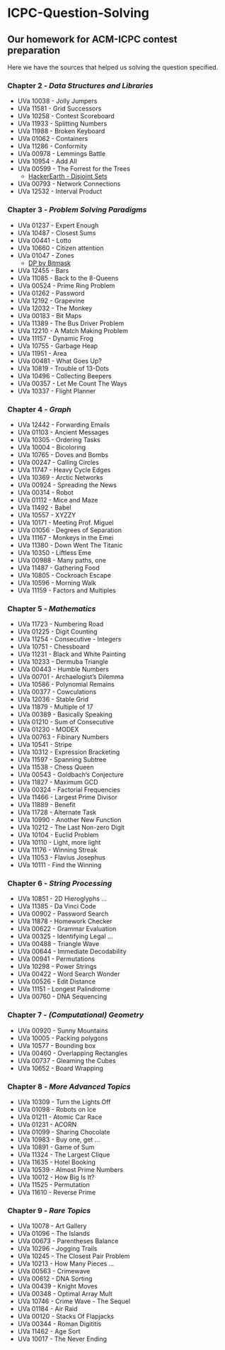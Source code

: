 # ICPC-Question-Solving
Our homework for ACM-ICPC contest preparation
---
Here we have the sources that helped us solving the question specified.

### Chapter 2 - _Data Structures and Libraries_

- UVa 10038 - Jolly Jumpers
- UVa 11581 - Grid Successors 
- UVa 10258 - Contest Scoreboard 
- UVa 11933 - Splitting Numbers 
- UVa 11988 - Broken Keyboard
- UVa 01062 - Containers
- UVa 11286 - Conformity 
- UVa 00978 - Lemmings Battle
- UVa 10954 - Add All
- UVa 00599 - The Forrest for the Trees
  - [HackerEarth - Disjoint Sets](https://www.hackerearth.com/practice/notes/disjoint-set-union-union-find/)
- UVa 00793 - Network Connections
- UVa 12532 - Interval Product

### Chapter 3 - _Problem Solving Paradigms_

- UVa 01237 - Expert Enough
- UVa 10487 - Closest Sums  
- UVa 00441 - Lotto 
- UVa 10660 - Citizen attention 
- UVa 01047 - Zones
  - [DP by Bitmask](http://www.geeksforgeeks.org/bitmasking-and-dynamic-programming-set-1-count-ways-to-assign-unique-cap-to-every-person/)
- UVa 12455 - Bars
- UVa 11085 - Back to the 8-Queens 
- UVa 00524 - Prime Ring Problem
- UVa 01262 - Password 
- UVa 12192 - Grapevine 
- UVa 12032 - The Monkey  
- UVa 00183 - Bit Maps  
- UVa 11389 - The Bus Driver Problem 
- UVa 12210 - A Match Making Problem  					
- UVa 11157 - Dynamic Frog
- UVa 10755 - Garbage Heap  
- UVa 11951 - Area  	
- UVa 00481 - What Goes Up? 
- UVa 10819 - Trouble of 13-Dots 
- UVa 10496 - Collecting Beepers 
- UVa 00357 - Let Me Count The Ways 		
- UVa 10337 - Flight Planner

### Chapter 4 - _Graph_

- UVa 12442 - Forwarding Emails 
- UVa 01103 - Ancient Messages 
- UVa 10305 - Ordering Tasks		
- UVa 10004 - Bicoloring 	
- UVa 10765 - Doves and Bombs 
- UVa 00247 - Calling Circles
- UVa 11747 - Heavy Cycle Edges 
- UVa 10369 - Arctic Networks  
- UVa 00924 - Spreading the News 
- UVa 00314 - Robot 
- UVa 01112 - Mice and Maze  
- UVa 11492 - Babel  
- UVa 10557 - XYZZY 
- UVa 10171 - Meeting Prof. Miguel 
- UVa 01056 - Degrees of Separation  
- UVa 11167 - Monkeys in the Emei 
- UVa 11380 - Down Went The Titanic 
- UVa 10350 - Liftless Eme  
- UVa 00988 - Many paths, one 	
- UVa 11487 - Gathering Food 
- UVa 10805 - Cockroach Escape 		
- UVa 10596  - Morning Walk 
- UVa 11159 - Factors and Multiples

### Chapter 5 - _Mathematics_

- UVa 11723 - Numbering Road	
- UVa 01225 - Digit Counting 
- UVa 11254 - Consecutive - Integers 
- UVa 10751 - Chessboard 
- UVa 11231 - Black and White Painting 
- UVa 10233 - Dermuba Triangle 
- UVa 00443 - Humble Numbers  
- UVa 00701 - Archaelogist’s Dilemma 
- UVa 10586 - Polynomial Remains
- UVa 00377 - Cowculations 
- UVa 12036 - Stable Grid  
- UVa 11879 - Multiple of 17 
- UVa 00389 - Basically Speaking 
- UVa 01210 - Sum of Consecutive  
- UVa 01230 - MODEX 
- UVa 00763 - Fibinary Numbers  
- UVa 10541 - Stripe 
- UVa 10312 - Expression Bracketing 
- UVa 11597 - Spanning Subtree  
- UVa 11538 - Chess Queen  
- UVa 00543 - Goldbach’s Conjecture  
- UVa 11827 - Maximum GCD  
- UVa 00324 - Factorial Frequencies 
- UVa 11466 - Largest Prime Divisor 
- UVa 11889 - Benefit  
- UVa 11728 - Alternate Task 
- UVa 10990 - Another New Function  
- UVa 10212 - The Last Non-zero Digit 
- UVa 10104 - Euclid Problem 
- UVa 10110 - Light, more light 
- UVa 11176 - Winning Streak 
- UVa 11053 - Flavius Josephus 
- UVa 10111 - Find the Winning

### Chapter 6 - _String Processing_

- UVa 10851 - 2D Hieroglyphs ...
- UVa 11385 - Da Vinci Code
- UVa 00902 - Password Search
- UVa 11878 - Homework Checker
- UVa 00622 - Grammar Evaluation
- UVa 00325 - Identifying Legal ...
- UVa 00488 - Triangle Wave
- UVa 00644 - Immediate Decodability
- UVa 00941 - Permutations
- UVa 10298 - Power Strings
- UVa 00422 - Word Search Wonder
- UVa 00526 - Edit Distance
- UVa 11151 - Longest Palindrome
- UVa 00760 - DNA Sequencing 


### Chapter 7 - _(Computational) Geometry_

- UVa 00920 - Sunny Mountains
- UVa 10005 - Packing polygons 
- UVa 10577 - Bounding box
- UVa 00460 - Overlapping Rectangles
- UVa 00737 - Gleaming the Cubes
- UVa 10652 - Board Wrapping

### Chapter 8 - _More Advanced Topics_

- UVa 10309 - Turn the Lights Off
- UVa 01098 - Robots on Ice 
- UVa 01211 - Atomic Car Race 
- UVa 01231 - ACORN
- UVa 01099 - Sharing Chocolate
- UVa 10983 - Buy one, get ... 
- UVa 10891 - Game of Sum
- UVa 11324 - The Largest Clique
- UVa 11635 - Hotel Booking
- UVa 10539 - Almost Prime Numbers
- UVa 10012 - How Big Is It?
- UVa 11525 - Permutation
- UVa 11610 - Reverse Prime

### Chapter 9 - _Rare Topics_

- UVa 10078 - Art Gallery
- UVa 01096 - The Islands
- UVa 00673 - Parentheses Balance
- UVa 10296 - Jogging Trails
- UVa 10245 - The Closest Pair Problem 
- UVa 10213 - How Many Pieces ...
- UVa 00563 - Crimewave
- UVa 00612 - DNA Sorting 
- UVa 00439 - Knight Moves
- UVa 00348 - Optimal Array Mult 
- UVa 10746 - Crime Wave - The Sequel
- UVa 01184 - Air Raid
- UVa 00120 - Stacks Of Flapjacks
- UVa 00344 - Roman Digititis 
- UVa 11462 - Age Sort
- UVa 10017 - The Never Ending